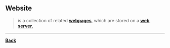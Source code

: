 ## Website
> is a collection of related **[webpages](WEBPAGE)**, which are stored on a [**web server**.](WEBSERVER)

---
**[Back](INTCOMPrelimCh8)**